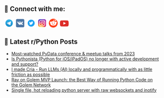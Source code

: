 ## 🔎 Connect with me:
[<img src="https://github.com/bullbesh/bullbesh/blob/main/images/Telegram.png" width="32" height="32" />](https://t.me/bullbesh)
[<img src="https://github.com/bullbesh/bullbesh/blob/main/images/VK.png" width="32" height="32" />](https://vk.com/bullbesh)
[<img src="https://github.com/bullbesh/bullbesh/blob/main/images/Twitter.png" width="32" height="32" />](https://twitter.com/bullbesh1)
[<img src="https://github.com/bullbesh/bullbesh/blob/main/images/Instagram.png" width="32" height="32" />](https://www.instagram.com/bullbesh)
[<img src="https://github.com/bullbesh/bullbesh/blob/main/images/Reddit.png" width="32" height="32" />](https://www.reddit.com/user/bullbesh)
[<img src="https://github.com/bullbesh/bullbesh/blob/main/images/YouTube.png" width="32" height="32" />](https://www.youtube.com/channel/UCtfjRs6uzgq5mfm8S06WTcg)

## 📕 Latest r/Python Posts
<!-- BLOG-POST-LIST:START -->
- [Most-watched PyData conference &amp; meetup talks from 2023](https://www.reddit.com/r/Python/comments/1caaitf/mostwatched_pydata_conference_meetup_talks_from/)
- [Is Pythonista &lpar;Python for iOS/iPadOS&rpar; no longer with active development and support?](https://www.reddit.com/r/Python/comments/1ca9x6h/is_pythonista_python_for_iosipados_no_longer_with/)
- [I made Cria - Run LLMs &lpar;AI&rpar; locally and programmatically with as little friction as possible](https://www.reddit.com/r/Python/comments/1ca966u/i_made_cria_run_llms_ai_locally_and/)
- [Ray on Golem MVP Launch: the Best Way of Running Python Code on the Golem Network](https://www.reddit.com/r/Python/comments/1ca7do7/ray_on_golem_mvp_launch_the_best_way_of_running/)
- [Single file, hot reloading python server with raw websockets and inotify](https://www.reddit.com/r/Python/comments/1ca6lyv/single_file_hot_reloading_python_server_with_raw/)
<!-- BLOG-POST-LIST:END -->
